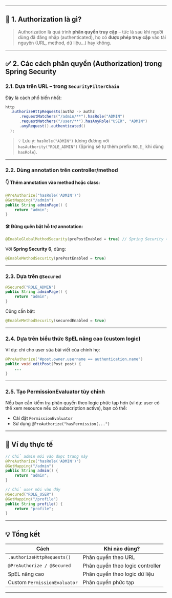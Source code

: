 
---

## 🔐 **1. Authorization là gì?**

> Authorization là quá trình **phân quyền truy cập** – tức là sau khi người dùng đã đăng nhập (authenticated), họ có **được phép truy cập** vào tài nguyên (URL, method, dữ liệu...) hay không.

---

## ✅ **2. Các cách phân quyền (Authorization) trong Spring Security**

### **2.1. Dựa trên URL – trong `SecurityFilterChain`**

Đây là cách phổ biến nhất:

```java
http
  .authorizeHttpRequests(authz -> authz
      .requestMatchers("/admin/**").hasRole("ADMIN")
      .requestMatchers("/user/**").hasAnyRole("USER", "ADMIN")
      .anyRequest().authenticated()
  );
```

> 💡 Lưu ý: `hasRole("ADMIN")` tương đương với `hasAuthority("ROLE_ADMIN")` (Spring sẽ tự thêm prefix `ROLE_` khi dùng `hasRole`).

---

### **2.2. Dùng annotation trên controller/method**

#### 👇 Thêm annotation vào method hoặc class:

```java
@PreAuthorize("hasRole('ADMIN')")
@GetMapping("/admin")
public String adminPage() {
    return "admin";
}
```

#### 🛠 Đừng quên bật hỗ trợ annotation:

```java
@EnableGlobalMethodSecurity(prePostEnabled = true) // Spring Security < 6
```

Với **Spring Security 6**, dùng:

```java
@EnableMethodSecurity(prePostEnabled = true)
```

---

### **2.3. Dựa trên `@Secured`**

```java
@Secured("ROLE_ADMIN")
public String adminPage() {
    return "admin";
}
```

Cũng cần bật:

```java
@EnableMethodSecurity(securedEnabled = true)
```

---

### **2.4. Dựa trên biểu thức SpEL nâng cao (custom logic)**

Ví dụ: chỉ cho user sửa bài viết của chính họ:

```java
@PreAuthorize("#post.owner.username == authentication.name")
public void editPost(Post post) {
    ...
}
```

---

### **2.5. Tạo PermissionEvaluator tùy chỉnh**

Nếu bạn cần kiểm tra phân quyền theo logic phức tạp hơn (ví dụ: user có thể xem resource nếu có subscription active), bạn có thể:

* Cài đặt `PermissionEvaluator`
* Sử dụng `@PreAuthorize("hasPermission(...")`

---

## 📌 Ví dụ thực tế

```java
// Chỉ admin mới vào được trang này
@PreAuthorize("hasRole('ADMIN')")
@GetMapping("/admin")
public String admin() {
    return "admin";
}

// Chỉ user mới vào đây
@Secured("ROLE_USER")
@GetMapping("/profile")
public String profile() {
    return "profile";
}
```

---

## 💡 Tổng kết

| Cách                         | Khi nào dùng?                    |
| ---------------------------- | -------------------------------- |
| `.authorizeHttpRequests()`   | Phân quyền theo URL              |
| `@PreAuthorize / @Secured`   | Phân quyền theo logic controller |
| SpEL nâng cao                | Phân quyền theo logic dữ liệu    |
| Custom `PermissionEvaluator` | Phân quyền phức tạp              |

---


